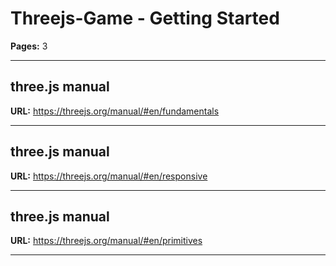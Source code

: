 # Threejs-Game - Getting Started

**Pages:** 3

---

## three.js manual

**URL:** https://threejs.org/manual/#en/fundamentals

---

## three.js manual

**URL:** https://threejs.org/manual/#en/responsive

---

## three.js manual

**URL:** https://threejs.org/manual/#en/primitives

---
